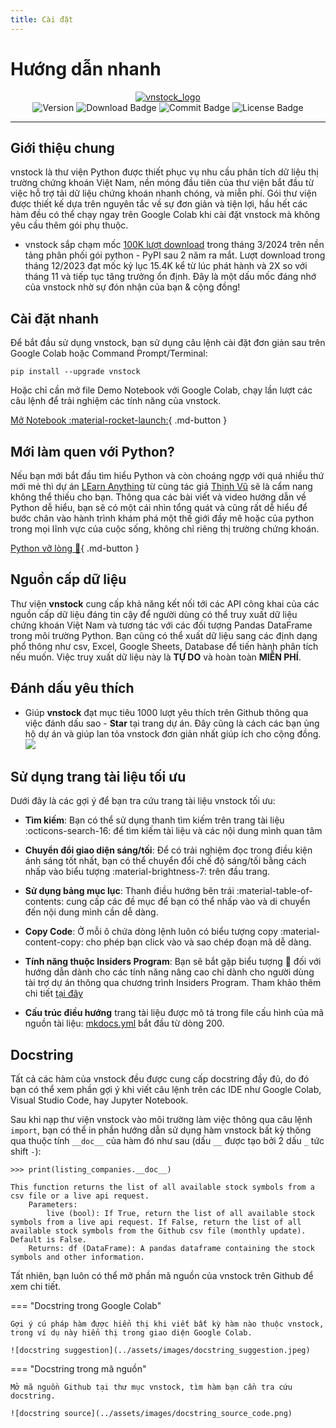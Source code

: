 ```yaml
---
title: Cài đặt
---
```


# Hướng dẫn nhanh

<div id="logo" align="center">
    <a href="http://vnstock.site?utm_source=vnstock_docs&utm_medium=start&utm_content=logo">
        <img src="https://raw.githubusercontent.com/thinh-vu/vnstock/legacy/docs/docs/assets/images/vnstock_logo_color.png" alt="vnstock_logo"/>
    </a>
</div>

<div id="badges" align="center">
<img src="https://img.shields.io/pypi/pyversions/vnstock?logoColor=brown&style=plastic" alt= "Version"/>
<img src="https://img.shields.io/pypi/dm/vnstock" alt="Download Badge"/>
<img src="https://img.shields.io/github/last-commit/thinh-vu/vnstock" alt="Commit Badge"/>
<img src="https://img.shields.io/github/license/thinh-vu/vnstock?color=red" alt="License Badge"/>
</div>

---

## Giới thiệu chung

vnstock là thư viện Python được thiết phục vụ nhu cầu phân tích dữ liệu thị trường chứng khoán Việt Nam, nền móng đầu tiên của thư viện bắt đầu từ việc hỗ trợ tải dữ liệu chứng khoán nhanh chóng, và miễn phí. Gói thư viện được thiết kế dựa trên nguyên tắc về sự đơn giản và tiện lợi, hầu hết các hàm đều có thể chạy ngay trên Google Colab khi cài đặt vnstock mà không yêu cầu thêm gói phụ thuộc.

- vnstock sắp chạm mốc [100K lượt download](https://lookerstudio.google.com/reporting/06f4896d-21c5-4c4a-942e-126609c55fba) trong tháng 3/2024 trên nền tảng phân phối gói python - PyPI sau 2 năm ra mắt. Lượt download trong tháng 12/2023 đạt mốc kỷ lục 15.4K kể từ lúc phát hành và 2X so với tháng 11 và tiếp tục tăng trưởng ổn định. Đây là một dấu mốc đáng nhớ của vnstock nhờ sự đón nhận của bạn & cộng đồng!
## Cài đặt nhanh

Để bắt đầu sử dụng vnstock, bạn sử dụng câu lệnh cài đặt đơn giản sau trên Google Colab hoặc Command Prompt/Terminal:

```shell
pip install --upgrade vnstock
```

Hoặc chỉ cần mở file Demo Notebook với Google Colab, chạy lần lượt các câu lệnh để trải nghiệm các tính năng của vnstock.

[Mở Notebook :material-rocket-launch:](https://colab.research.google.com/github/thinh-vu/vnstock/blob/legacy/docs/gen2_vnstock_demo_index_all_functions_testing_2023.ipynb){ .md-button }

## Mới làm quen với Python?
Nếu bạn mới bắt đầu tìm hiểu Python và còn choáng ngợp với quá nhiều thứ mới mẻ thì dự án [LEarn Anything](https://learn-anything.vn?utm_source=vnstock&utm_medium=quick_start) từ cùng tác giả [Thịnh Vũ](http://thinhvu.com?utm_source=vnstock&utm_medium=quick_start) sẽ là cẩm nang không thể thiếu cho bạn. Thông qua các bài viết và video hướng dẫn về Python dễ hiểu, bạn sẽ có một cái nhìn tổng quát và cũng rất dễ hiểu để bước chân vào hành trình khám phá một thế giới đầy mê hoặc của python trong mọi lĩnh vực của cuộc sống, không chỉ riêng thị trường chứng khoán.

[Python vỡ lòng :blue_book:](https://learn-anything.vn/kien-thuc/python/hoc-python-cung-learn-anything?utm_source=vnstock&utm_medium=quick_start){ .md-button }
## Nguồn cấp dữ liệu

Thư viện **vnstock** cung cấp khả năng kết nối tới các API công khai của các nguồn cấp dữ liệu đáng tin cậy để người dùng có thể truy xuất dữ liệu chứng khoán Việt Nam và tương tác với các đối tượng Pandas DataFrame trong môi trường Python. Bạn cũng có thể xuất dữ liệu sang các định dạng phổ thông như csv, Excel, Google Sheets, Database để tiến hành phân tích nếu muốn. Việc truy xuất dữ liệu này là **TỰ DO** và hoàn toàn **MIỄN PHÍ**.

## Đánh dấu yêu thích

- Giúp **vnstock** đạt mục tiêu 1000 lượt yêu thích trên Github thông qua việc đánh dấu sao - **Star** tại trang dự án. Đây cũng là cách các bạn ủng hộ dự án và giúp lan tỏa vnstock đơn giản nhất giúp ích cho cộng đồng.
  ![](../assets/images/vnstock-watch-and-star.png)

## Sử dụng trang tài liệu tối ưu

Dưới đây là các gợi ý để bạn tra cứu trang tài liệu vnstock tối ưu:

- **Tìm kiếm**: Bạn có thể sử dụng thanh tìm kiếm trên trang tài liệu :octicons-search-16: để tìm kiếm tài liệu và các nội dung mình quan tâm

- **Chuyển đổi giao diện sáng/tối**: Để có trải nghiệm đọc trong điều kiện ánh sáng tốt nhất, bạn có thể chuyển đổi chế độ sáng/tối bằng cách nhấp vào biểu tượng :material-brightness-7: trên đầu trang.

- **Sử dụng bảng mục lục**: Thanh điều hướng bên trái :material-table-of-contents: cung cấp các đề mục để bạn có thể nhấp vào và di chuyển đến nội dung mình cần dễ dàng.

- **Copy Code**: Ở mỗi ô chứa dòng lệnh luôn có biểu tượng copy :material-content-copy: cho phép bạn click vào và sao chép đoạn mã dễ dàng.

- **Tính năng thuộc Insiders Program**: Bạn sẽ bắt gặp biểu tượng 🔐 đối với hướng dẫn dành cho các tính năng nâng cao chỉ dành cho người dùng tài trợ dự án thông qua chương trình Insiders Program. Tham khảo thêm chi tiết [tại đây](https://docs.vnstock.site/insiders-program/gioi-thieu-chuong-trinh-vnstock-insiders-program/)
- **Cấu trúc điều hướng** trang tài liệu được mô tả trong file cấu hình của mã nguồn tài liệu: [mkdocs.yml](https://github.com/thinh-vu/vnstock/blob/legacy/docs/mkdocs.yml) bắt đầu từ dòng 200.

## Docstring

Tất cả các hàm của vnstock đều được cung cấp docstring đầy đủ, do đó bạn có thể xem phần gợi ý khi viết câu lệnh trên các IDE như Google Colab, Visual Studio Code, hay Jupyter Notebook. 

Sau khi nạp thư viện vnstock vào môi trường làm việc thông qua câu lệnh `import`, bạn có thể in phần hướng dẫn sử dụng hàm vnstock bất kỳ thông qua thuộc tính `__doc__` của hàm đó như sau (dấu `__` được tạo bởi 2 dấu `_` tức shift `-`):

```shell
>>> print(listing_companies.__doc__)

This function returns the list of all available stock symbols from a csv file or a live api request.
    Parameters: 
        live (bool): If True, return the list of all available stock symbols from a live api request. If False, return the list of all available stock symbols from the Github csv file (monthly update). Default is False.
    Returns: df (DataFrame): A pandas dataframe containing the stock symbols and other information.
```

Tất nhiên, bạn luôn có thể mở phần mã nguồn của vnstock trên Github để xem chi tiết.

=== "Docstring trong Google Colab"

    Gợi ý cú pháp hàm được hiển thị khi viết bất kỳ hàm nào thuộc vnstock, trong ví dụ này hiển thị trong giao diện Google Colab.
    
    ![docstring suggestion](../assets/images/docstring_suggestion.jpeg)

=== "Docstring trong mã nguồn"

    Mở mã nguồn Github tại thư mục vnstock, tìm hàm bạn cần tra cứu docstring.
    
    ![docstring source](../assets/images/docstring_source_code.png)
